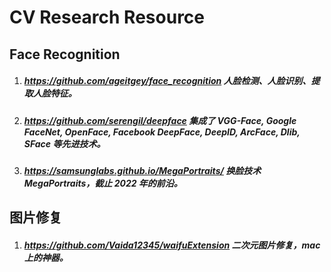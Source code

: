 # CV Research Resource

## Face Recognition
1. ##### <https://github.com/ageitgey/face_recognition> 人脸检测、人脸识别、提取人脸特征。
2. ##### <https://github.com/serengil/deepface> 集成了 VGG-Face, Google FaceNet, OpenFace, Facebook DeepFace, DeepID, ArcFace, Dlib, SFace 等先进技术。
3. ##### <https://samsunglabs.github.io/MegaPortraits/> 换脸技术 MegaPortraits，截止 2022 年的前沿。

## 图片修复
1. ##### <https://github.com/Vaida12345/waifuExtension> 二次元图片修复，mac 上的神器。

